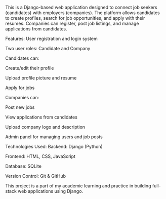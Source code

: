 This is a Django-based web application designed to connect job seekers (candidates) with employers (companies). The platform allows candidates to create profiles, search for job opportunities, and apply with their resumes. Companies can register, post job listings, and manage applications from candidates.

Features:
User registration and login system

Two user roles: Candidate and Company

Candidates can:

Create/edit their profile

Upload profile picture and resume

Apply for jobs

Companies can:

Post new jobs

View applications from candidates

Upload company logo and description

Admin panel for managing users and job posts

Technologies Used:
Backend: Django (Python)

Frontend: HTML, CSS, JavaScript

Database: SQLite

Version Control: Git & GitHub

This project is a part of my academic learning and practice in building full-stack web applications using Django.
